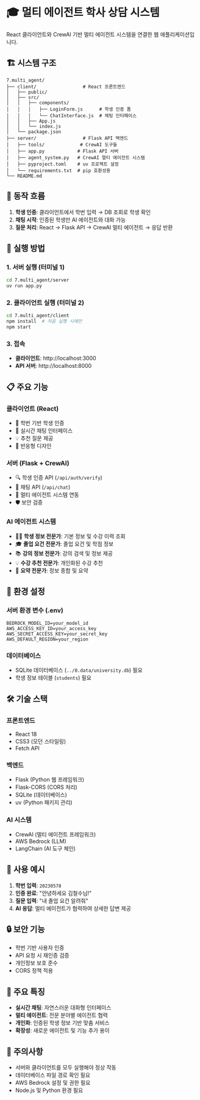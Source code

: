 # 🎓 멀티 에이전트 학사 상담 시스템

React 클라이언트와 CrewAI 기반 멀티 에이전트 시스템을 연결한 웹 애플리케이션입니다.

## 🏗️ 시스템 구조

```
7.multi_agent/
├── client/                 # React 프론트엔드
│   ├── public/
│   ├── src/
│   │   ├── components/
│   │   │   ├── LoginForm.js      # 학생 인증 폼
│   │   │   └── ChatInterface.js  # 채팅 인터페이스
│   │   ├── App.js
│   │   └── index.js
│   └── package.json
├── server/                 # Flask API 백엔드
│   ├── tools/             # CrewAI 도구들
│   ├── app.py            # Flask API 서버
│   ├── agent_system.py   # CrewAI 멀티 에이전트 시스템
│   ├── pyproject.toml    # uv 프로젝트 설정
│   └── requirements.txt  # pip 호환성용
└── README.md
```

## 🔄 동작 흐름

1. **학생 인증**: 클라이언트에서 학번 입력 → DB 조회로 학생 확인
2. **채팅 시작**: 인증된 학생만 AI 에이전트와 대화 가능
3. **질문 처리**: React → Flask API → CrewAI 멀티 에이전트 → 응답 반환

## 🚀 실행 방법

### 1. 서버 실행 (터미널 1)

```bash
cd 7.multi_agent/server
uv run app.py
```

### 2. 클라이언트 실행 (터미널 2)

```bash
cd 7.multi_agent/client
npm install  # 처음 실행 시에만
npm start
```

### 3. 접속

- **클라이언트**: http://localhost:3000
- **API 서버**: http://localhost:8000

## 📋 주요 기능

### 클라이언트 (React)

- 🔐 학번 기반 학생 인증
- 💬 실시간 채팅 인터페이스
- 💡 추천 질문 제공
- 📱 반응형 디자인

### 서버 (Flask + CrewAI)

- 🔍 학생 인증 API (`/api/auth/verify`)
- 💬 채팅 API (`/api/chat`)
- 🤖 멀티 에이전트 시스템 연동
- 🛡️ 보안 검증

### AI 에이전트 시스템

- 👨‍🎓 **학생 정보 전문가**: 기본 정보 및 수강 이력 조회
- 🎓 **졸업 요건 전문가**: 졸업 요건 및 학점 정보
- 📚 **강의 정보 전문가**: 강의 검색 및 정보 제공
- 💡 **수강 추천 전문가**: 개인화된 수강 추천
- 📝 **요약 전문가**: 정보 종합 및 요약

## 🔧 환경 설정

### 서버 환경 변수 (.env)

```env
BEDROCK_MODEL_ID=your_model_id
AWS_ACCESS_KEY_ID=your_access_key
AWS_SECRET_ACCESS_KEY=your_secret_key
AWS_DEFAULT_REGION=your_region
```

### 데이터베이스

- SQLite 데이터베이스 (`../0.data/university.db`) 필요
- 학생 정보 테이블 (`students`) 필요

## 🛠️ 기술 스택

### 프론트엔드

- React 18
- CSS3 (모던 스타일링)
- Fetch API

### 백엔드

- Flask (Python 웹 프레임워크)
- Flask-CORS (CORS 처리)
- SQLite (데이터베이스)
- uv (Python 패키지 관리)

### AI 시스템

- CrewAI (멀티 에이전트 프레임워크)
- AWS Bedrock (LLM)
- LangChain (AI 도구 체인)

## 📝 사용 예시

1. **학번 입력**: `20230578`
2. **인증 완료**: "안녕하세요 김철수님!"
3. **질문 입력**: "내 졸업 요건 알려줘"
4. **AI 응답**: 멀티 에이전트가 협력하여 상세한 답변 제공

## 🔒 보안 기능

- 학번 기반 사용자 인증
- API 요청 시 재인증 검증
- 개인정보 보호 준수
- CORS 정책 적용

## 🎯 주요 특징

- **실시간 채팅**: 자연스러운 대화형 인터페이스
- **멀티 에이전트**: 전문 분야별 에이전트 협력
- **개인화**: 인증된 학생 정보 기반 맞춤 서비스
- **확장성**: 새로운 에이전트 및 기능 추가 용이

## 🚨 주의사항

- 서버와 클라이언트를 모두 실행해야 정상 작동
- 데이터베이스 파일 경로 확인 필요
- AWS Bedrock 설정 및 권한 필요
- Node.js 및 Python 환경 필요
